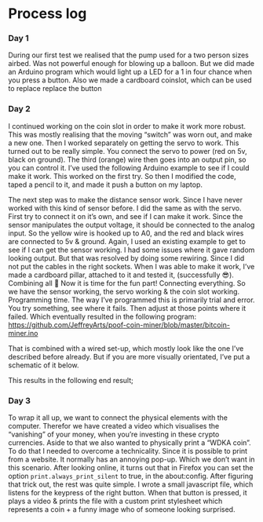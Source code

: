 # Process log
### Day 1
During our first test we realised that the pump used for a two person sizes airbed. Was not powerful enough for blowing up a balloon. But we did made an Arduino program which would light up a LED for a 1 in four chance when you press a button. Also we made a cardboard coinslot, which can be used to replace replace the button

### Day 2
I continued working on the coin slot in order to make it work more robust. This was mostly realising that the moving “switch” was worn out, and make a new one. Then I worked separately on getting the servo to work. This turned out to be really simple. You connect the servo to power (red on 5v, black on ground). The third (orange) wire then goes into an output pin, so you can control it. I’ve used the following Arduino example to see if I could make it work. This worked on the first try. So then I modified the code, taped a pencil to it, and made it push a button on my laptop.


The next step was to make the distance sensor work. Since I have never worked with this kind of sensor before. I did the same as with the servo. First try to connect it on it’s own, and see if I can make it work. Since the sensor manipulates the output voltage, it should be connected to the analog input. So the yellow wire is hooked up to A0, and the red and black wires are connected to 5v & ground. Again, I used an existing example to get to see if I can get the sensor working. I had some issues where it gave random looking output. But that was resolved by doing some rewiring. Since I did not put the cables in the right sockets. When I was able to make it work, I’ve made a cardboard pillar, attached to it and tested it, (successfully 😎).
Combining all 🎉
Now it is time for the fun part! Connecting everything. So we have the sensor working, the servo working & the coin slot working. Programming time. The way I’ve programmed this is primarily trial and error. You try something, see where it fails. Then adjust at those points where it failed. Which eventually resulted in the following program: https://github.com/JeffreyArts/poof-coin-miner/blob/master/bitcoin-miner.ino

That is combined with a wired set-up, which mostly look like the one I’ve described before already. But if you are more visually orientated, I’ve put a schematic of it below.



This results in the following end result;






### Day 3
To wrap it all up, we want to connect the physical elements with the computer. Therefor we have created a video which visualises the “vanishing” of your money, when you’re investing in these crypto currencies. Aside to that we also wanted to physically print a “WDKA coin”. To do that I needed to overcome a technicality. Since it is possible to print from a website. It normally has an annoying pop-up. Which we don’t want in this scenario. After looking online, it turns out that in Firefox you can set the option `print.always_print_silent` to true, in the about:config. After figuring that trick out, the rest was quite simple. I wrote a small javascript file, which listens for the keypress of the right button. When that button is pressed, it plays a video & prints the file with a custom print stylesheet which represents a coin + a funny image who of someone looking surprised.
